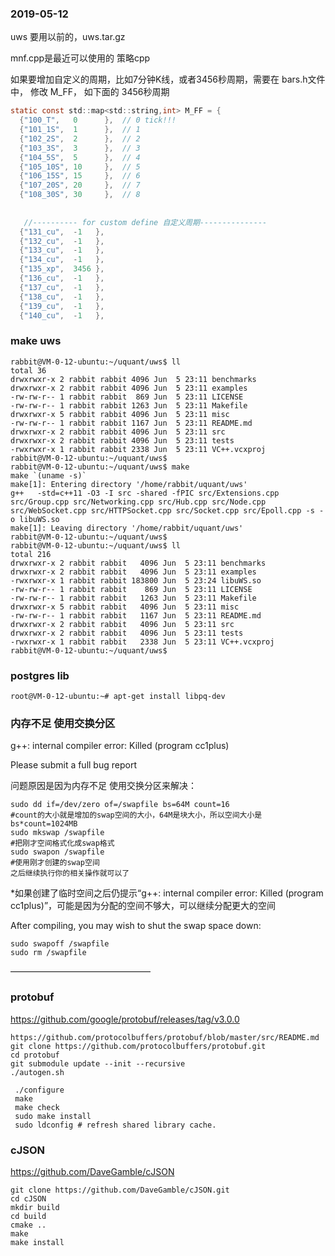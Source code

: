 ### 2019-05-12
uws 要用以前的，uws.tar.gz

mnf.cpp是最近可以使用的 策略cpp

如果要增加自定义的周期，比如7分钟K线，或者3456秒周期，需要在 bars.h文件中， 修改 M_FF， 如下面的 3456秒周期

```c
static const std::map<std::string,int> M_FF = {
  {"100_T",   0      },  // 0 tick!!!
  {"101_1S",  1      },  // 1
  {"102_2S",  2      },  // 2
  {"103_3S",  3      },  // 3
  {"104_5S",  5      },  // 4
  {"105_10S", 10     },  // 5
  {"106_15S", 15     },  // 6
  {"107_20S", 20     },  // 7
  {"108_30S", 30     },  // 8
  
  
   //---------- for custom define 自定义周期---------------
  {"131_cu",  -1   },
  {"132_cu",  -1   },
  {"133_cu",  -1   },
  {"134_cu",  -1   },
  {"135_xp",  3456 },
  {"136_cu",  -1   },
  {"137_cu",  -1   },
  {"138_cu",  -1   },
  {"139_cu",  -1   },
  {"140_cu",  -1   },

```

### make uws
```
rabbit@VM-0-12-ubuntu:~/uquant/uws$ ll
total 36
drwxrwxr-x 2 rabbit rabbit 4096 Jun  5 23:11 benchmarks
drwxrwxr-x 2 rabbit rabbit 4096 Jun  5 23:11 examples
-rw-rw-r-- 1 rabbit rabbit  869 Jun  5 23:11 LICENSE
-rw-rw-r-- 1 rabbit rabbit 1263 Jun  5 23:11 Makefile
drwxrwxr-x 5 rabbit rabbit 4096 Jun  5 23:11 misc
-rw-rw-r-- 1 rabbit rabbit 1167 Jun  5 23:11 README.md
drwxrwxr-x 2 rabbit rabbit 4096 Jun  5 23:11 src
drwxrwxr-x 2 rabbit rabbit 4096 Jun  5 23:11 tests
-rwxrwxr-x 1 rabbit rabbit 2338 Jun  5 23:11 VC++.vcxproj
rabbit@VM-0-12-ubuntu:~/uquant/uws$ 
rabbit@VM-0-12-ubuntu:~/uquant/uws$ make
make `(uname -s)`
make[1]: Entering directory '/home/rabbit/uquant/uws'
g++   -std=c++11 -O3 -I src -shared -fPIC src/Extensions.cpp src/Group.cpp src/Networking.cpp src/Hub.cpp src/Node.cpp src/WebSocket.cpp src/HTTPSocket.cpp src/Socket.cpp src/Epoll.cpp -s -o libuWS.so
make[1]: Leaving directory '/home/rabbit/uquant/uws'
rabbit@VM-0-12-ubuntu:~/uquant/uws$ 
rabbit@VM-0-12-ubuntu:~/uquant/uws$ ll
total 216
drwxrwxr-x 2 rabbit rabbit   4096 Jun  5 23:11 benchmarks
drwxrwxr-x 2 rabbit rabbit   4096 Jun  5 23:11 examples
-rwxrwxr-x 1 rabbit rabbit 183800 Jun  5 23:24 libuWS.so
-rw-rw-r-- 1 rabbit rabbit    869 Jun  5 23:11 LICENSE
-rw-rw-r-- 1 rabbit rabbit   1263 Jun  5 23:11 Makefile
drwxrwxr-x 5 rabbit rabbit   4096 Jun  5 23:11 misc
-rw-rw-r-- 1 rabbit rabbit   1167 Jun  5 23:11 README.md
drwxrwxr-x 2 rabbit rabbit   4096 Jun  5 23:11 src
drwxrwxr-x 2 rabbit rabbit   4096 Jun  5 23:11 tests
-rwxrwxr-x 1 rabbit rabbit   2338 Jun  5 23:11 VC++.vcxproj
rabbit@VM-0-12-ubuntu:~/uquant/uws$ 
```

### postgres lib
```
root@VM-0-12-ubuntu:~# apt-get install libpq-dev
```

### 内存不足 使用交换分区

g++: internal compiler error: Killed (program cc1plus)

Please submit a full bug report

问题原因是因为内存不足 使用交换分区来解决：

```
sudo dd if=/dev/zero of=/swapfile bs=64M count=16
#count的大小就是增加的swap空间的大小，64M是块大小，所以空间大小是bs*count=1024MB
sudo mkswap /swapfile
#把刚才空间格式化成swap格式
sudo swapon /swapfile
#使用刚才创建的swap空间
之后继续执行你的相关操作就可以了
```
*如果创建了临时空间之后仍提示“g++: internal compiler error: Killed (program cc1plus)”，可能是因为分配的空间不够大，可以继续分配更大的空间



After compiling, you may wish to shut the swap space down: 
```
sudo swapoff /swapfile
sudo rm /swapfile
```
————————————————
### protobuf
https://github.com/google/protobuf/releases/tag/v3.0.0


```
https://github.com/protocolbuffers/protobuf/blob/master/src/README.md
git clone https://github.com/protocolbuffers/protobuf.git
cd protobuf
git submodule update --init --recursive
./autogen.sh

 ./configure
 make
 make check
 sudo make install
 sudo ldconfig # refresh shared library cache.

```

### cJSON
https://github.com/DaveGamble/cJSON
```
git clone https://github.com/DaveGamble/cJSON.git
cd cJSON
mkdir build
cd build
cmake ..
make
make install
```



